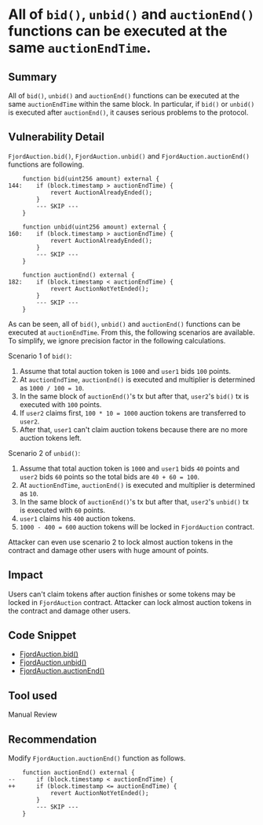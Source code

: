 # All of `bid()`, `unbid()` and `auctionEnd()` functions can be executed at the same `auctionEndTime`.
## Summary
All of `bid()`, `unbid()` and `auctionEnd()` functions can be executed at the same `auctionEndTime` within the same block.
In particular, if `bid()` or `unbid()` is executed after `auctionEnd()`, it causes serious problems to the protocol.

## Vulnerability Detail
`FjordAuction.bid()`, `FjordAuction.unbid()` and `FjordAuction.auctionEnd()` functions are following.
```solidity
    function bid(uint256 amount) external {
144:    if (block.timestamp > auctionEndTime) {
            revert AuctionAlreadyEnded();
        }
        --- SKIP ---
    }

    function unbid(uint256 amount) external {
160:    if (block.timestamp > auctionEndTime) {
            revert AuctionAlreadyEnded();
        }
        --- SKIP ---
    }
    
    function auctionEnd() external {
182:    if (block.timestamp < auctionEndTime) {
            revert AuctionNotYetEnded();
        }
        --- SKIP ---
    }
```
As can be seen, all of `bid()`, `unbid()` and `auctionEnd()` functions can be executed at `auctionEndTime`.
From this, the following scenarios are available. To simplify, we ignore precision factor in the following calculations.

Scenario 1 of `bid()`:
1. Assume that total auction token is `1000` and `user1` bids `100` points.
2. At `auctionEndTime`, `auctionEnd()` is executed and multiplier is determined as `1000 / 100 = 10`.
3. In the same block of `auctionEnd()`'s tx but after that, `user2`'s `bid()` tx is executed with `100` points.
4. If `user2` claims first, `100 * 10 = 1000` auction tokens are transferred to `user2`.
5. After that, `user1` can't claim auction tokens because there are no more auction tokens left.

Scenario 2 of `unbid()`:
1. Assume that total auction token is `1000` and `user1` bids `40` points and `user2` bids `60` points so the total bids are `40 + 60 = 100`.
2. At `auctionEndTime`, `auctionEnd()` is executed and multiplier is determined as `10`.
3. In the same block of `auctionEnd()`'s tx but after that, `user2`'s `unbid()` tx is executed with `60` points.
4. `user1` claims his `400` auction tokens.
5. `1000 - 400 = 600` auction tokens will be locked in `FjordAuction` contract.

Attacker can even use scenario 2 to lock almost auction tokens in the contract and damage other users with huge amount of points.

## Impact
Users can't claim tokens after auction finishes or some tokens may be locked in `FjordAuction` contract.
Attacker can lock almost auction tokens in the contract and damage other users.

## Code Snippet
- [FjordAuction.bid()](https://github.com/Cyfrin/2024-08-fjord/tree/main/src/FjordAuction.sol#L144)
- [FjordAuction.unbid()](https://github.com/Cyfrin/2024-08-fjord/tree/main/src/FjordAuction.sol#L160)
- [FjordAuction.auctionEnd()](https://github.com/Cyfrin/2024-08-fjord/tree/main/src/FjordAuction.sol#L182)

## Tool used
Manual Review

## Recommendation
Modify `FjordAuction.auctionEnd()` function as follows.
```solidity
    function auctionEnd() external {
--      if (block.timestamp < auctionEndTime) {
++      if (block.timestamp <= auctionEndTime) {
            revert AuctionNotYetEnded();
        }
        --- SKIP ---
    }
```
